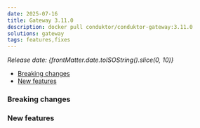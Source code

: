 ```yaml
---
date: 2025-07-16
title: Gateway 3.11.0
description: docker pull conduktor/conduktor-gateway:3.11.0
solutions: gateway
tags: features,fixes
---
```


*Release date: {frontMatter.date.toISOString().slice(0, 10)}*

- [Breaking changes](#breaking-changes)
- [New features](#new-features)

### Breaking changes

### New features

